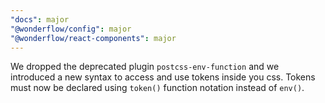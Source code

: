 ```yaml
---
"docs": major
"@wonderflow/config": major
"@wonderflow/react-components": major
---
```


We dropped the deprecated plugin `postcss-env-function` and we introduced a new syntax to access and use tokens inside you css. Tokens must now be declared using `token()` function notation instead of `env()`.
